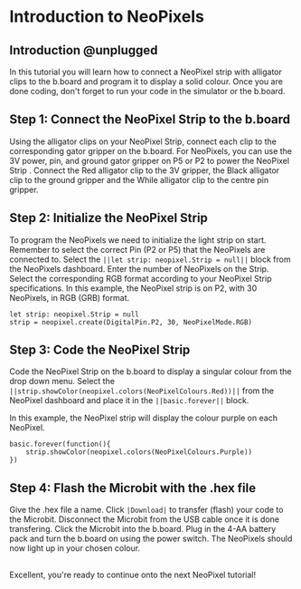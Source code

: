 # Introduction to NeoPixels

## Introduction @unplugged

In this tutorial you will learn how to connect a NeoPixel strip with alligator clips to the b.board and program it to display a solid colour. Once you are done coding, don't forget to run your code in the simulator or the b.board.

## Step 1: Connect the NeoPixel Strip to the b.board

Using the alligator clips on your NeoPixel Strip, connect each clip to the corresponding gator gripper on the b.board. For NeoPixels, you can use the 3V power, pin, and ground gator gripper on P5 or P2 to power the NeoPixel Strip . Connect the Red alligator clip to the 3V gripper, the Black alligator clip to the ground gripper and the While alligator clip to the centre pin gripper.


## Step 2: Initialize the NeoPixel Strip

To program the NeoPixels we need to initialize the light strip on start. Remember to select the correct Pin (P2 or P5) that the NeoPixels are connected to. Select the ``||let strip: neopixel.Strip = null||`` block from the NeoPixels dashboard. Enter the number of NeoPixels on the Strip. Select the corresponding RGB format according to your NeoPixel Strip specifications. In this example, the NeoPixel strip is on P2, with 30 NeoPixels, in RGB (GRB) format.  

```blocks
let strip: neopixel.Strip = null
strip = neopixel.create(DigitalPin.P2, 30, NeoPixelMode.RGB)
```

## Step 3: Code the NeoPixel Strip

Code the NeoPixel Strip on the b.board to display a singular colour from the drop down menu. 
Select the ``||strip.showColor(neopixel.colors(NeoPixelColours.Red))||`` from the NeoPixel dashboard and place it in the ``||basic.forever||`` block.

In this example, the NeoPixel strip will display the colour purple on each NeoPixel.

```blocks
basic.forever(function(){
    strip.showColor(neopixel.colors(NeoPixelColours.Purple))
})
```

## Step 4: Flash the Microbit with the .hex file

Give the .hex file a name. Click ``|Download|`` to transfer (flash) your code to the Microbit. Disconnect the Microbit from the USB cable once it is done transfering. Click the Microbit into the b.board. Plug in the 4-AA battery pack and turn the b.board on using the power switch. The NeoPixels should now light up in your chosen colour. 

## 
Excellent, you're ready to continue onto the next NeoPixel tutorial!
